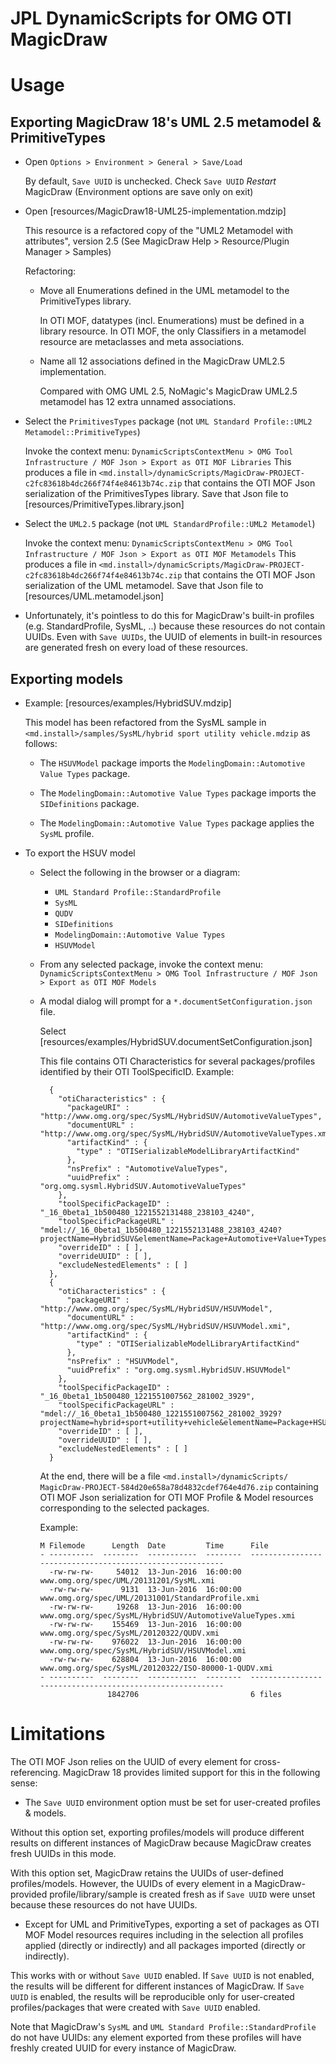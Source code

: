 # JPL DynamicScripts for OMG OTI MagicDraw

# Usage

## Exporting MagicDraw 18's UML 2.5 metamodel & PrimitiveTypes

- Open `Options > Environment > General > Save/Load`

  By default, `Save UUID` is unchecked.
  Check `Save UUID`
  *Restart* MagicDraw (Environment options are save only on exit)

- Open [resources/MagicDraw18-UML25-implementation.mdzip]

  This resource is a refactored copy of the "UML2 Metamodel with attributes", version 2.5
  (See MagicDraw Help > Resource/Plugin Manager > Samples)

  Refactoring:

  - Move all Enumerations defined in the UML metamodel to the PrimitiveTypes library.

    In OTI MOF, datatypes (incl. Enumerations) must be defined in a library resource.
    In OTI MOF, the only Classifiers in a metamodel resource are metaclasses and meta associations.

  - Name all 12 associations defined in the MagicDraw UML2.5 implementation.

    Compared with OMG UML 2.5, NoMagic's MagicDraw UML2.5 metamodel has 12 extra unnamed associations.

- Select the `PrimitivesTypes` package (not `UML Standard Profile::UML2 Metamodel::PrimitiveTypes`)

  Invoke the context menu: `DynamicScriptsContextMenu > OMG Tool Infrastructure / MOF Json > Export as OTI MOF Libraries`
  This produces a file in `<md.install>/dynamicScripts/MagicDraw-PROJECT-c2fc83618b4dc266f74f4e84613b74c.zip`
  that contains the OTI MOF Json serialization of the PrimitivesTypes library.
  Save that Json file to [resources/PrimitiveTypes.library.json]

- Select the `UML2.5` package (not `UML StandardProfile::UML2 Metamodel`)

  Invoke the context menu: `DynamicScriptsContextMenu > OMG Tool Infrastructure / MOF Json > Export as OTI MOF Metamodels`
    This produces a file in `<md.install>/dynamicScripts/MagicDraw-PROJECT-c2fc83618b4dc266f74f4e84613b74c.zip`
    that contains the OTI MOF Json serialization of the UML metamodel.
    Save that Json file to [resources/UML.metamodel.json]

- Unfortunately, it's pointless to do this for MagicDraw's built-in profiles (e.g. StandardProfile, SysML, ..)
  because these resources do not contain UUIDs. Even with `Save UUIDs`, the UUID of elements in built-in resources
  are generated fresh on every load of these resources.

## Exporting models

- Example: [resources/examples/HybridSUV.mdzip]

  This model has been refactored from the SysML sample in `<md.install>/samples/SysML/hybrid sport utility vehicle.mdzip`
  as follows:

  - The `HSUVModel` package imports the `ModelingDomain::Automotive Value Types` package.

  - The `ModelingDomain::Automotive Value Types` package imports the `SIDefinitions` package.

  - The `ModelingDomain::Automotive Value Types` package applies the `SysML` profile.

- To export the HSUV model

  - Select the following in the browser or a diagram:

    - `UML Standard Profile::StandardProfile`
    - `SysML`
    - `QUDV`
    - `SIDefinitions`
    - `ModelingDomain::Automotive Value Types`
    - `HSUVModel`

  - From any selected package, invoke the context menu:
    `DynamicScriptsContextMenu > OMG Tool Infrastructure / MOF Json > Export as OTI MOF Models`

  - A modal dialog will prompt for a `*.documentSetConfiguration.json` file.

    Select [resources/examples/HybridSUV.documentSetConfiguration.json]

    This file contains OTI Characteristics for several packages/profiles identified by their OTI ToolSpecificID.
    Example:

    ```
      {
        "otiCharacteristics" : {
          "packageURI" : "http://www.omg.org/spec/SysML/HybridSUV/AutomotiveValueTypes",
          "documentURL" : "http://www.omg.org/spec/SysML/HybridSUV/AutomotiveValueTypes.xmi",
          "artifactKind" : {
            "type" : "OTISerializableModelLibraryArtifactKind"
          },
          "nsPrefix" : "AutomotiveValueTypes",
          "uuidPrefix" : "org.omg.sysml.HybridSUV.AutomotiveValueTypes"
        },
        "toolSpecificPackageID" : "_16_0beta1_1b500480_1221552131488_238103_4240",
        "toolSpecificPackageURL" : "mdel://_16_0beta1_1b500480_1221552131488_238103_4240?projectName=HybridSUV&elementName=Package+Automotive+Value+Types&metaType=Package&elementQName=ModelingDomain%3A%3AAutomotive+Value+Types",
        "overrideID" : [ ],
        "overrideUUID" : [ ],
        "excludeNestedElements" : [ ]
      },
      {
        "otiCharacteristics" : {
          "packageURI" : "http://www.omg.org/spec/SysML/HybridSUV/HSUVModel",
          "documentURL" : "http://www.omg.org/spec/SysML/HybridSUV/HSUVModel.xmi",
          "artifactKind" : {
            "type" : "OTISerializableModelLibraryArtifactKind"
          },
          "nsPrefix" : "HSUVModel",
          "uuidPrefix" : "org.omg.sysml.HybridSUV.HSUVModel"
        },
        "toolSpecificPackageID" : "_16_0beta1_1b500480_1221551007562_281002_3929",
        "toolSpecificPackageURL" : "mdel://_16_0beta1_1b500480_1221551007562_281002_3929?projectName=hybrid+sport+utility+vehicle&elementName=Package+HSUVModel&metaType=Package&elementQName=HSUVModel",
        "overrideID" : [ ],
        "overrideUUID" : [ ],
        "excludeNestedElements" : [ ]
      }
    ```

    At the end, there will be a file `<md.install>/dynamicScripts/ MagicDraw-PROJECT-584d20e658a78d4832cdef764e4d76.zip`
    containing OTI MOF Json serialization for OTI MOF Profile & Model resources corresponding to the selected packages.

    Example:

    ```
    M Filemode      Length  Date         Time      File
    - ----------  --------  -----------  --------  ---------------------------------------------------------
      -rw-rw-rw-     54012  13-Jun-2016  16:00:00  www.omg.org/spec/UML/20131201/SysML.xmi
      -rw-rw-rw-      9131  13-Jun-2016  16:00:00  www.omg.org/spec/UML/20131001/StandardProfile.xmi
      -rw-rw-rw-     19268  13-Jun-2016  16:00:00  www.omg.org/spec/SysML/HybridSUV/AutomotiveValueTypes.xmi
      -rw-rw-rw-    155469  13-Jun-2016  16:00:00  www.omg.org/spec/SysML/20120322/QUDV.xmi
      -rw-rw-rw-    976022  13-Jun-2016  16:00:00  www.omg.org/spec/SysML/HybridSUV/HSUVModel.xmi
      -rw-rw-rw-    628804  13-Jun-2016  16:00:00  www.omg.org/spec/SysML/20120322/ISO-80000-1-QUDV.xmi
    - ----------  --------  -----------  --------  ---------------------------------------------------------
                   1842706                         6 files
    ```

# Limitations

The OTI MOF Json relies on the UUID of every element for cross-referencing.
MagicDraw 18 provides limited support for this in the following sense:

- The `Save UUID` environment option must be set for user-created profiles & models.

Without this option set, exporting profiles/models will produce different results on different instances of MagicDraw
because MagicDraw creates fresh UUIDs in this mode.

With this option set, MagicDraw retains the UUIDs of user-defined profiles/models.
However, the UUIDs of every element in a MagicDraw-provided profile/library/sample is created fresh
as if `Save UUID` were unset because these resources do not have UUIDs.

- Except for UML and PrimitiveTypes, exporting a set of packages as OTI MOF Model resources requires including in the
selection all profiles applied (directly or indirectly) and all packages imported (directly or indirectly).

This works with or without `Save UUID` enabled.
If `Save UUID` is not enabled, the results will be different for different instances of MagicDraw.
If `Save UUID` is enabled, the results will be reproducible only for user-created profiles/packages
that were created with `Save UUID` enabled.

Note that MagicDraw's `SysML` and `UML Standard Profile::StandardProfile` do not have UUIDs:
any element exported from these profiles will have freshly created UUID for every instance of MagicDraw.
